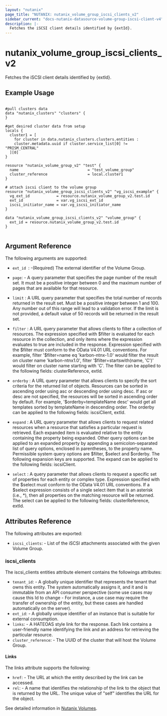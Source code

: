 ```yaml
---
layout: "nutanix"
page_title: "NUTANIX: nutanix_volume_group_iscsi_clients_v2"
sidebar_current: "docs-nutanix-datasource-volume-group-iscsi-client-v4"
description: |-
  Fetches the iSCSI client details identified by {extId}.
---
```


# nutanix_volume_group_iscsi_clients_v2

Fetches the iSCSI client details identified by {extId}.

## Example Usage

```hcl

#pull clusters data
data "nutanix_clusters" "clusters" {
}

#get desired cluster data from setup
locals {
  cluster1 = [
    for cluster in data.nutanix_clusters.clusters.entities :
    cluster.metadata.uuid if cluster.service_list[0] != "PRISM_CENTRAL"
  ][0]
}

resource "nutanix_volume_group_v2" "test" {
  name                               = "test_volume_group"
  cluster_reference                  = local.cluster1
}

# attach iscsi client to the volume group
resource "nutanix_volume_group_iscsi_clients_v2" "vg_iscsi_example" {
  vg_ext_id            = resource.nutanix_volume_group_v2.test.id
  ext_id               = var.vg_iscsi_ext_id
  iscsi_initiator_name = var.vg_iscsi_initiator_name
}

data "nutanix_volume_group_iscsi_clients_v2" "volume_group" {
  ext_id = resource.nutanix_volume_group_v2.test.id
}


```

## Argument Reference

The following arguments are supported:

* `ext_id `: -(Required) The external identifier of the Volume Group.

* `page`: - A query parameter that specifies the page number of the result set. It must be a positive integer between 0 and the maximum number of pages that are available for that resource.

* `limit` : A URL query parameter that specifies the total number of records returned in the result set. Must be a positive integer between 1 and 100. Any number out of this range will lead to a validation error. If the limit is not provided, a default value of 50 records will be returned in the result set.

* `filter` : A URL query parameter that allows clients to filter a collection of resources. The expression specified with \$filter is evaluated for each resource in the collection, and only items where the expression evaluates to true are included in the response. Expression specified with the \$filter must conform to the OData V4.01 URL conventions. For example, filter '\$filter=name eq 'karbon-ntnx-1.0' would filter the result on cluster name 'karbon-ntnx1.0', filter '\$filter=startswith(name, 'C')' would filter on cluster name starting with 'C'. The filter can be applied to the following fields: clusterReference, extId.

* `orderby` : A URL query parameter that allows clients to specify the sort criteria for the returned list of objects. Resources can be sorted in ascending order using asc or descending order using desc. If asc or desc are not specified, the resources will be sorted in ascending order by default. For example, '\$orderby=templateName desc' would get all templates sorted by templateName in descending order. The orderby can be applied to the following fields: iscsiClient, extId.

* `expand` : A URL query parameter that allows clients to request related resources when a resource that satisfies a particular request is retrieved. Each expanded item is evaluated relative to the entity containing the property being expanded. Other query options can be applied to an expanded property by appending a semicolon-separated list of query options, enclosed in parentheses, to the property name. Permissible system query options are \$filter, \$select and \$orderby. The following expansion keys are supported. The expand can be applied to the following fields: iscsiClient.

* `select` : A query parameter that allows clients to request a specific set of properties for each entity or complex type. Expression specified with the \$select must conform to the OData V4.01 URL conventions. If a \$select expression consists of a single select item that is an asterisk (i.e., \*), then all properties on the matching resource will be returned. The select can be applied to the following fields: clusterReference, extId.




## Attributes Reference

The following attributes are exported:

* `iscsi_clients`: - List of the iSCSI attachments associated with the given Volume Group.

### iscsi_clients

The iscsi_clients entities attribute element contains the followings attributes:


* `tenant_id`: - A globally unique identifier that represents the tenant that owns this entity. The system automatically assigns it, and it and is immutable from an API consumer perspective (some use cases may cause this Id to change - For instance, a use case may require the transfer of ownership of the entity, but these cases are handled automatically on the server).
* `ext_id`: - A globally unique identifier of an instance that is suitable for external consumption.
* `links`: - A HATEOAS style link for the response. Each link contains a user-friendly name identifying the link and an address for retrieving the particular resource.
* `cluster_reference`: - The UUID of the cluster that will host the Volume Group.

#### Links

The links attribute supports the following:

* `href`: - The URL at which the entity described by the link can be accessed.
* `rel`: - A name that identifies the relationship of the link to the object that is returned by the URL. The unique value of "self" identifies the URL for the object.


See detailed information in [Nutanix Volumes](https://developers.nutanix.com/api-reference?namespace=volumes&version=v4.0.b1).
